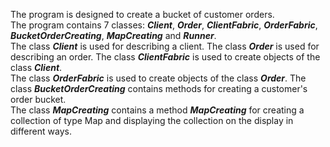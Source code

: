 The program is designed to create a bucket of customer orders.\
The program contains 7 classes: ***Client***, ***Order***, ***ClientFabric***, ***OrderFabric***, ***BucketOrderCreating***, ***MapCreating*** and ***Runner***.\
The class ***Client*** is used for describing a client. The class ***Order*** is used for describing an order. The class ***ClientFabric*** is used to create objects of the class ***Client***.\
The class ***OrderFabric*** is used to create objects of the class ***Order***. The class ***BucketOrderCreating*** contains methods for creating a customer's order bucket.\
The class ***MapCreating*** contains a method ***MapCreating*** for creating a collection of type Map and displaying the collection on the display in different ways.
